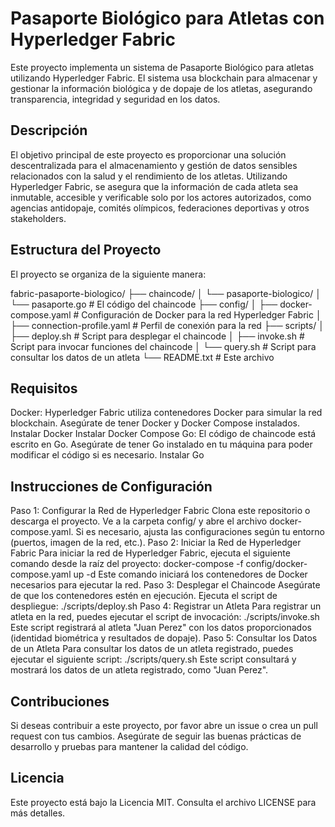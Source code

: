 # Pasaporte Biológico para Atletas con Hyperledger Fabric
Este proyecto implementa un sistema de Pasaporte Biológico para atletas utilizando Hyperledger Fabric. El sistema usa blockchain para almacenar y gestionar la información biológica y de dopaje de los atletas, asegurando transparencia, integridad y seguridad en los datos.

## Descripción
El objetivo principal de este proyecto es proporcionar una solución descentralizada para el almacenamiento y gestión de datos sensibles relacionados con la salud y el rendimiento de los atletas. Utilizando Hyperledger Fabric, se asegura que la información de cada atleta sea inmutable, accesible y verificable solo por los actores autorizados, como agencias antidopaje, comités olímpicos, federaciones deportivas y otros stakeholders.

## Estructura del Proyecto
El proyecto se organiza de la siguiente manera:

fabric-pasaporte-biologico/
├── chaincode/
│   └── pasaporte-biologico/
│       └── pasaporte.go           # El código del chaincode
├── config/
│   ├── docker-compose.yaml        # Configuración de Docker para la red Hyperledger Fabric
│   ├── connection-profile.yaml    # Perfil de conexión para la red
├── scripts/
│   ├── deploy.sh                  # Script para desplegar el chaincode
│   ├── invoke.sh                  # Script para invocar funciones del chaincode
│   └── query.sh                   # Script para consultar los datos de un atleta
└── README.txt                     # Este archivo

## Requisitos
Docker: Hyperledger Fabric utiliza contenedores Docker para simular la red blockchain. Asegúrate de tener Docker y Docker Compose instalados.
	Instalar Docker
	Instalar Docker Compose
Go: El código de chaincode está escrito en Go. Asegúrate de tener Go instalado en tu máquina para poder modificar el código si es necesario.
	Instalar Go

## Instrucciones de Configuración
Paso 1: Configurar la Red de Hyperledger Fabric
	Clona este repositorio o descarga el proyecto.
	Ve a la carpeta config/ y abre el archivo docker-compose.yaml.
	Si es necesario, ajusta las configuraciones según tu entorno (puertos, imagen de la red, etc.).
Paso 2: Iniciar la Red de Hyperledger Fabric
	Para iniciar la red de Hyperledger Fabric, ejecuta el siguiente comando desde la raíz del proyecto:
		docker-compose -f config/docker-compose.yaml up -d
		Este comando iniciará los contenedores de Docker necesarios para ejecutar la red.
Paso 3: Desplegar el Chaincode
	Asegúrate de que los contenedores estén en ejecución.
	Ejecuta el script de despliegue:
		./scripts/deploy.sh
Paso 4: Registrar un Atleta
	Para registrar un atleta en la red, puedes ejecutar el script de invocación:
		./scripts/invoke.sh
	Este script registrará al atleta "Juan Perez" con los datos proporcionados (identidad biométrica y resultados de dopaje).
Paso 5: Consultar los Datos de un Atleta
	Para consultar los datos de un atleta registrado, puedes ejecutar el siguiente script:
		./scripts/query.sh
	Este script consultará y mostrará los datos de un atleta registrado, como "Juan Perez".

## Contribuciones
Si deseas contribuir a este proyecto, por favor abre un issue o crea un pull request con tus cambios. Asegúrate de seguir las buenas prácticas de desarrollo y pruebas para mantener la calidad del código.

## Licencia
Este proyecto está bajo la Licencia MIT. Consulta el archivo LICENSE para más detalles.
